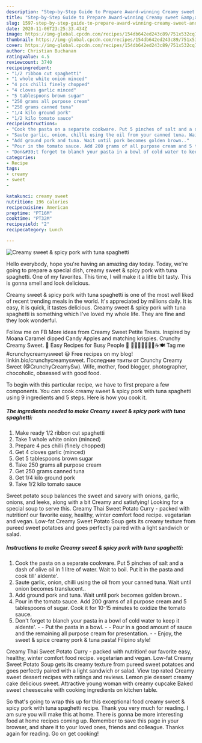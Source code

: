 ```yaml
---
description: "Step-by-Step Guide to Prepare Award-winning Creamy sweet &amp;amp; spicy pork with tuna spaghetti"
title: "Step-by-Step Guide to Prepare Award-winning Creamy sweet &amp;amp; spicy pork with tuna spaghetti"
slug: 1597-step-by-step-guide-to-prepare-award-winning-creamy-sweet-and-amp-spicy-pork-with-tuna-spaghetti
date: 2020-11-06T23:25:33.434Z
image: https://img-global.cpcdn.com/recipes/154db642ed243c89/751x532cq70/creamy-sweet-spicy-pork-with-tuna-spaghetti-recipe-main-photo.jpg
thumbnail: https://img-global.cpcdn.com/recipes/154db642ed243c89/751x532cq70/creamy-sweet-spicy-pork-with-tuna-spaghetti-recipe-main-photo.jpg
cover: https://img-global.cpcdn.com/recipes/154db642ed243c89/751x532cq70/creamy-sweet-spicy-pork-with-tuna-spaghetti-recipe-main-photo.jpg
author: Christian Buchanan
ratingvalue: 4.5
reviewcount: 3740
recipeingredient:
- "1/2 ribbon cut spaghetti"
- "1 whole white onion minced"
- "4 pcs chilli finely chopped"
- "4 cloves garlic minced"
- "5 tablespoons brown sugar"
- "250 grams all purpose cream"
- "250 grams canned tuna"
- "1/4 kilo ground pork"
- "1/2 kilo tomato sauce"
recipeinstructions:
- "Cook the pasta on a separate cookware. Put 5 pinches of salt and a dash of olive oil in 1 litre of water. Wait to boil. Put it in the pasta and cook till&#39; aldente&#39;."
- "Saute garlic, onion, chilli using the oil from your canned tuna. Wait until onion becomes translucent.."
- "Add ground pork and tuna. Wait until pork becomes golden brown.."
- "Pour in the tomato sauce. Add 200 grams of all purpose cream and 5 tablespoons of sugar. Cook it for 10-15 minutes to oxidize the tomato sauce."
- "Don&#39;t forget to blanch your pasta in a bowl of cold water to keep it aldente&#39;.  Put the pasta in a bowl.  Pour in a good amount of sauce and the remaining all purpose cream for presentation.  Enjoy, the sweet &amp; spice creamy pork &amp; tuna pasta! Filipino style!"
categories:
- Recipe
tags:
- creamy
- sweet
- 

katakunci: creamy sweet  
nutrition: 196 calories
recipecuisine: American
preptime: "PT16M"
cooktime: "PT32M"
recipeyield: "2"
recipecategory: Lunch

---
```



![Creamy sweet &amp; spicy pork with tuna spaghetti](https://img-global.cpcdn.com/recipes/154db642ed243c89/751x532cq70/creamy-sweet-spicy-pork-with-tuna-spaghetti-recipe-main-photo.jpg)

Hello everybody, hope you're having an amazing day today. Today, we're going to prepare a special dish, creamy sweet &amp; spicy pork with tuna spaghetti. One of my favorites. This time, I will make it a little bit tasty. This is gonna smell and look delicious.

Creamy sweet &amp; spicy pork with tuna spaghetti is one of the most well liked of recent trending meals in the world. It's appreciated by millions daily. It is easy, it is quick, it tastes delicious. Creamy sweet &amp; spicy pork with tuna spaghetti is something which I've loved my whole life. They are fine and they look wonderful.

Follow me on FB More ideas from Creamy Sweet Petite Treats. Inspired by Moana Caramel dipped Candy Apples and matching krispies. Crunchy Creamy Sweet. 🍰 Easy Recipes for Busy People 🌻 🥑🍓🍲🥗🍝🍰🍫☕🍽 Tag me #crunchycreamysweet 😃 Free recipes on my blog! linkin.bio/crunchycreamysweet. Последние твиты от Crunchy Creamy Sweet (@CrunchyCreamySw). Wife, mother, food blogger, photographer, chocoholic, obsessed with good food.


To begin with this particular recipe, we have to first prepare a few components. You can cook creamy sweet &amp; spicy pork with tuna spaghetti using 9 ingredients and 5 steps. Here is how you cook it.

<!--inarticleads1-->

##### The ingredients needed to make Creamy sweet &amp; spicy pork with tuna spaghetti:

1. Make ready 1/2 ribbon cut spaghetti
1. Take 1 whole white onion (minced)
1. Prepare 4 pcs chilli (finely chopped)
1. Get 4 cloves garlic (minced)
1. Get 5 tablespoons brown sugar
1. Take 250 grams all purpose cream
1. Get 250 grams canned tuna
1. Get 1/4 kilo ground pork
1. Take 1/2 kilo tomato sauce


Sweet potato soup balances the sweet and savory with onions, garlic, onions, and leeks, along with a bit Creamy and satisfying! Looking for a special soup to serve this. Creamy Thai Sweet Potato Curry - packed with nutrition! our favorite easy, healthy, winter comfort food recipe. vegetarian and vegan. Low-fat Creamy Sweet Potato Soup gets its creamy texture from pureed sweet potatoes and goes perfectly paired with a light sandwich or salad. 

<!--inarticleads2-->

##### Instructions to make Creamy sweet &amp; spicy pork with tuna spaghetti:

1. Cook the pasta on a separate cookware. Put 5 pinches of salt and a dash of olive oil in 1 litre of water. Wait to boil. Put it in the pasta and cook till&#39; aldente&#39;.
1. Saute garlic, onion, chilli using the oil from your canned tuna. Wait until onion becomes translucent..
1. Add ground pork and tuna. Wait until pork becomes golden brown..
1. Pour in the tomato sauce. Add 200 grams of all purpose cream and 5 tablespoons of sugar. Cook it for 10-15 minutes to oxidize the tomato sauce.
1. Don&#39;t forget to blanch your pasta in a bowl of cold water to keep it aldente&#39;. -  - Put the pasta in a bowl. -  - Pour in a good amount of sauce and the remaining all purpose cream for presentation. -  - Enjoy, the sweet &amp; spice creamy pork &amp; tuna pasta! Filipino style!


Creamy Thai Sweet Potato Curry - packed with nutrition! our favorite easy, healthy, winter comfort food recipe. vegetarian and vegan. Low-fat Creamy Sweet Potato Soup gets its creamy texture from pureed sweet potatoes and goes perfectly paired with a light sandwich or salad. View top rated Creamy sweet dessert recipes with ratings and reviews. Lemon pie dessert creamy cake delicious sweet. Attractive young woman with creamy cupcake Baked sweet cheesecake with cooking ingredients on kitchen table. 

So that's going to wrap this up for this exceptional food creamy sweet &amp; spicy pork with tuna spaghetti recipe. Thank you very much for reading. I am sure you will make this at home. There is gonna be more interesting food at home recipes coming up. Remember to save this page in your browser, and share it to your loved ones, friends and colleague. Thanks again for reading. Go on get cooking!

